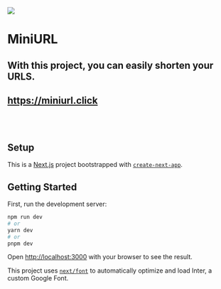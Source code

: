 ![](https://i.ibb.co/7tWWKSk/Screenshot-2023-05-27-at-16-07-21.png)

# MiniURL

## With this project, you can easily shorten your URLS.

## https://miniurl.click

<br /> <br />

## Setup

This is a [Next.js](https://nextjs.org/) project bootstrapped with [`create-next-app`](https://github.com/vercel/next.js/tree/canary/packages/create-next-app).

## Getting Started

First, run the development server:

```bash
npm run dev
# or
yarn dev
# or
pnpm dev
```

Open [http://localhost:3000](http://localhost:3000) with your browser to see the result.

This project uses [`next/font`](https://nextjs.org/docs/basic-features/font-optimization) to automatically optimize and load Inter, a custom Google Font.
